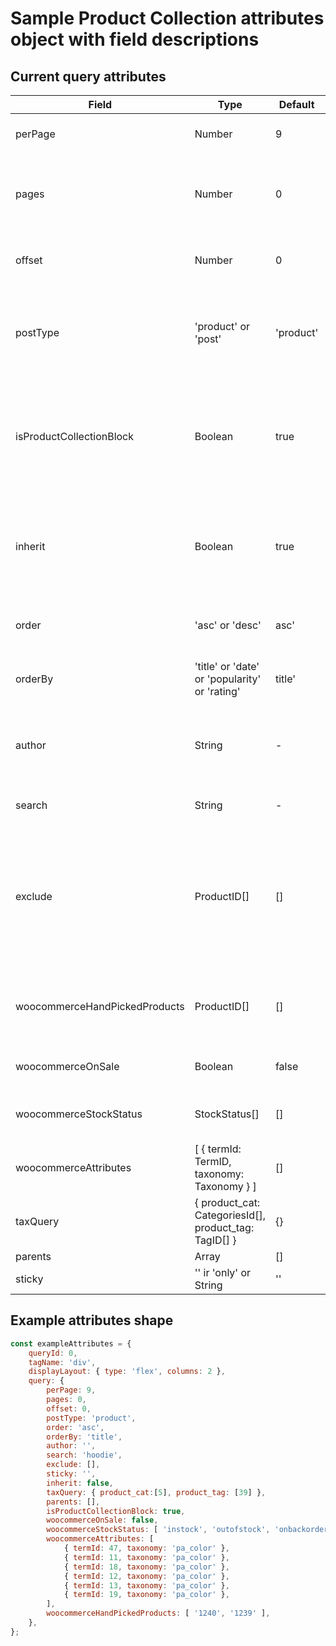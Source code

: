 # Sample Product Collection attributes object with field descriptions

## Current query attributes

| Field                         | Type                                                  | Default  | Description                                                                                                                                  |
| ----------------------------- | ----------------------------------------------------- | -------- | -------------------------------------------------------------------------------------------------------------------------------------------- |
| perPage                       | Number                                                | 9        | Number of products per page                                                                                                                  |
| pages                         | Number                                                | 0        | Total number of pages Product Collection should allow to browse                                                                              |
| offset                        | Number                                                | 0        | Offset of products when starting pagination                                                                                                  |
| postType                      | 'product' or 'post'                                   | 'product'| The type of posts to fetch. It's 'product' by default and it's very unlikely to change that                                                  |
| isProductCollectionBlock      | Boolean                                               | true     | Specifies that the query is from Product Collection block. There's no case in which it should be changed                                     |
| inherit                       | Boolean                                               | true     | Define it the query should inherit from template query or not. If yes, all the other filters are ignored                                     |
| order                         | 'asc' or 'desc'                                       | asc'     | Determines if the order is ascending or descending                                                                                           |
| orderBy                       | 'title' or 'date' or 'popularity' or 'rating'         | title'   | Allows to choose the ordering from presets                                                                                                   |
| author                        | String                                                | -        | To be removed. Filter products by the author of the product (post)                                                                           |
| search                        | String                                                | -        | Filter the products by keyword                                                                                                              |
| exclude                       | ProductID[]                                           | []       | Specified products won't be displayed as results even if they match other filters. There's no UI representation of this filter at the moment |
| woocommerceHandPickedProducts | ProductID[]                                           | []       | Array of products. The whole filtering will be applied only to this set of products                                                          |
| woocommerceOnSale             | Boolean                                               | false    | If true, display only products on sale                                                                                                       |
| woocommerceStockStatus        | StockStatus[]                                         | []       | Display products from specific stock statuses                                                                                                |
| woocommerceAttributes         | [ { termId: TermID, taxonomy: Taxonomy } ]            | []       | Display products with specific attributes                                                                                                    |
| taxQuery                      | { product_cat: CategoriesId[], product_tag: TagID[] } | {}       | Filter products from specific categories and/or tags                                                                                         |
| parents                       | Array                                                 | []       | ???                                                                                                                                          |
| sticky                        | '' ir 'only' or String                                | ''       | ???                                                                                                                                          |

## Example attributes shape

```javascript
const exampleAttributes = {
	queryId: 0,
	tagName: 'div',
	displayLayout: { type: 'flex', columns: 2 },
	query: {
		perPage: 9,
		pages: 0,
		offset: 0,
		postType: 'product',
		order: 'asc',
		orderBy: 'title',
		author: '',
		search: 'hoodie',
		exclude: [],
		sticky: '',
		inherit: false,
		taxQuery: { product_cat:[5], product_tag: [39] },
		parents: [],
		isProductCollectionBlock: true,
		woocommerceOnSale: false,
		woocommerceStockStatus: [ 'instock', 'outofstock', 'onbackorder' ],
		woocommerceAttributes: [
			{ termId: 47, taxonomy: 'pa_color' },
			{ termId: 11, taxonomy: 'pa_color' },
			{ termId: 18, taxonomy: 'pa_color' },
			{ termId: 12, taxonomy: 'pa_color' },
			{ termId: 13, taxonomy: 'pa_color' },
			{ termId: 19, taxonomy: 'pa_color' },
		],
		woocommerceHandPickedProducts: [ '1240', '1239' ],
	},
};
```
